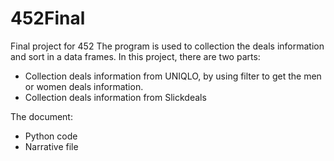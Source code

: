 # 452Final
Final project for 452
The program is used to collection the deals information and sort in a data frames.
In this project, there are two parts:
* Collection deals information from UNIQLO, by using filter to get the men or women deals information.
* Collection deals information from Slickdeals

The document:
 * Python code
 * Narrative file
